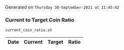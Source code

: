 Generated on `Thursday 30-September-2021 at 11:45:42`

### Current to Target Coin Ratio
`current_coin_ratio.sh`

Date|Current|Target|Ratio
---|---|---|---
